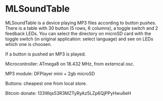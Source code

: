 # MLSoundTable

MLSoundTable is a device playing MP3 files according to button pushes.
There is a table with 30 button (5 rows, 6 columns), a toggle switch and 2 feedback LEDs.
You can select the directory on microSD card with the toggle switch (in original application: select language) and see on LEDs which one is choosen.

If a button is pushed an MP3 is played.

Microcontroller: ATmega8 on 18.432 MHz, from externcal osc.

MP3 module: DFPlayer mini + 2gb microSD

Buttons: cheapest one from local store.


Bitcoin donate: 133Wqs53R3MZTyRyAz5LZp6QjPPyHwu6eH
